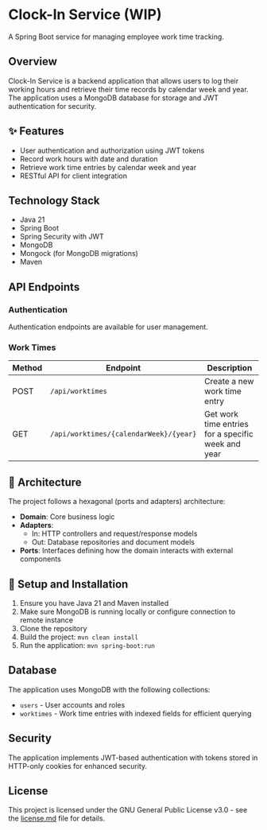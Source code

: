 # Clock-In Service (WIP)

A Spring Boot service for managing employee work time tracking.

## Overview

Clock-In Service is a backend application that allows users to log their working hours and retrieve their time records
by calendar week and year. The application uses a MongoDB database for storage and JWT authentication for security.

## ✨ Features

- User authentication and authorization using JWT tokens
- Record work hours with date and duration
- Retrieve work time entries by calendar week and year
- RESTful API for client integration

## Technology Stack

- Java 21
- Spring Boot
- Spring Security with JWT
- MongoDB
- Mongock (for MongoDB migrations)
- Maven

## API Endpoints

### Authentication

Authentication endpoints are available for user management.

### Work Times

| Method | Endpoint                               | Description                                        |
|--------|----------------------------------------|----------------------------------------------------|
| POST   | `/api/worktimes`                       | Create a new work time entry                       |
| GET    | `/api/worktimes/{calendarWeek}/{year}` | Get work time entries for a specific week and year |

## 🔌 Architecture

The project follows a hexagonal (ports and adapters) architecture:

- **Domain**: Core business logic
- **Adapters**:
    - In: HTTP controllers and request/response models
    - Out: Database repositories and document models
- **Ports**: Interfaces defining how the domain interacts with external components

## 📖 Setup and Installation

1. Ensure you have Java 21 and Maven installed
2. Make sure MongoDB is running locally or configure connection to remote instance
3. Clone the repository
4. Build the project: `mvn clean install`
5. Run the application: `mvn spring-boot:run`

## Database

The application uses MongoDB with the following collections:

- `users` - User accounts and roles
- `worktimes` - Work time entries with indexed fields for efficient querying

## Security

The application implements JWT-based authentication with tokens stored in HTTP-only cookies for enhanced security.

## License

This project is licensed under the GNU General Public License v3.0 - see the [license.md](license.md) file for details.
